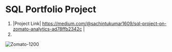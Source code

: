 # SQL Portfolio Project

1. |Project Link| https://medium.com/@sachintukumar1609/sql-project-on-zomato-analytics-ad78ffb2342c |
2. 
![Zomato-1200](https://user-images.githubusercontent.com/103982094/213903540-d4fb743a-fb9c-4c06-821f-536f381002bb.jpg)
